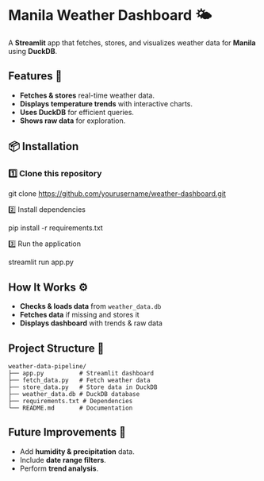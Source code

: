 # Manila Weather Dashboard 🌤️

A **Streamlit** app that fetches, stores, and visualizes weather data for **Manila** using **DuckDB**.

## Features 🚀
- **Fetches & stores** real-time weather data.
- **Displays temperature trends** with interactive charts.
- **Uses DuckDB** for efficient queries.
- **Shows raw data** for exploration.

## 📦 Installation

### **1️⃣ Clone this repository**

git clone https://github.com/yourusername/weather-dashboard.git

2️⃣ Install dependencies

pip install -r requirements.txt

3️⃣ Run the application

streamlit run app.py

## How It Works ⚙️  
- **Checks & loads data** from `weather_data.db`  
- **Fetches data** if missing and stores it  
- **Displays dashboard** with trends & raw data  

## Project Structure 📁  
```
weather-data-pipeline/
├── app.py          # Streamlit dashboard
├── fetch_data.py   # Fetch weather data
├── store_data.py   # Store data in DuckDB
├── weather_data.db # DuckDB database
├── requirements.txt # Dependencies
└── README.md       # Documentation
```


## Future Improvements 📌  
- Add **humidity & precipitation** data.  
- Include **date range filters**.  
- Perform **trend analysis**.  

